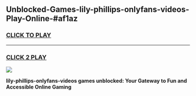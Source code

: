 
## Unblocked-Games-lily-phillips-onlyfans-videos-Play-Online-#af1az
<h3>
<a href="https://premium.freeplayer.one?title=lily-phillips-onlyfans-videos&ref=27F">CLICK TO PLAY</a></h3>
<hr>

<h3>
<a href="https://premium.freeplayer.one?title=lily-phillips-onlyfans-videos&ref=27F">CLICK 2 PLAY</a>
  
</h3>

<a href="https://premium.freeplayer.one?title=lily-phillips-onlyfans-videos&ref=27F"><img src="https://clearcache.store/games.png"></a>


**lily-phillips-onlyfans-videos games unblocked: Your Gateway to Fun and Accessible Online Gaming**

